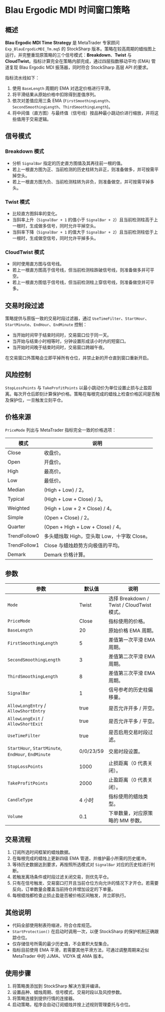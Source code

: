 # Blau Ergodic MDI 时间窗口策略

## 概述

**Blau Ergodic MDI Time Strategy** 是 MetaTrader 专家顾问 `Exp_BlauErgodicMDI_Tm.mq5` 的 StockSharp 版本。策略在较高周期的蜡烛图上运行，并完整重现原策略的三个信号模式：**Breakdown**、**Twist** 与 **CloudTwist**。指标计算完全在策略内部完成，通过四层指数移动平均 (EMA) 管道复现 Blau Ergodic MDI 振荡器，同时符合 StockSharp 高层 API 的要求。

指标流水线如下：

1. 使用 `BaseLength` 周期的 EMA 对选定价格进行平滑。
2. 将平滑结果从原始价格中扣除得到差值序列。
3. 依次对差值应用三条 EMA (`FirstSmoothingLength`、`SecondSmoothingLength`、`ThirdSmoothingLength`)。
4. 将中间值（直方图）与最终值（信号线）按品种最小跳动价进行缩放，并将这些值用于交易逻辑。

## 信号模式

### Breakdown 模式

* 分析 `SignalBar` 指定的历史直方图值及其再往前一根的值。
* 若上一根直方图为正、当前检测的历史柱转为非正，则准备做多，并可按需平掉空头。
* 若上一根直方图为负、当前检测柱转为非负，则准备做空，并可按需平掉多头。

### Twist 模式

* 比较直方图斜率的变化。
* 当斜率上升（`SignalBar + 1` 的值小于 `SignalBar + 2`）且当前检测柱高于上一根时，生成做多信号，同时允许平掉空头。
* 当斜率下降（`SignalBar + 1` 的值大于 `SignalBar + 2`）且当前检测柱低于上一根时，生成做空信号，同时允许平掉多头。

### CloudTwist 模式

* 同时使用直方图与信号线。
* 若上一根直方图高于信号线，但当前检测柱跌破信号线，则准备做多并可平空。
* 若上一根直方图低于信号线，但当前检测柱上穿信号线，则准备做空并可平多。

## 交易时段过滤

策略提供与原版一致的交易时段过滤器，通过 `UseTimeFilter`、`StartHour`、`StartMinute`、`EndHour`、`EndMinute` 控制：

* 当开始时间早于结束时间时，交易窗口位于同一天。
* 当开始与结束小时相等时，分钟设置形成该小时内的短窗口。
* 当开始时间晚于结束时间时，交易窗口跨越午夜。

在交易窗口外策略会立即平掉所有仓位，并禁止新的开仓直到窗口重新开启。

## 风险控制

`StopLossPoints` 与 `TakeProfitPoints` 以最小跳动价为单位设置止损与止盈距离。每次开仓后即刻计算保护价格。策略在每根完成的蜡烛上检查价格区间是否触及保护位，一旦触发立刻平仓。

## 价格来源

`PriceMode` 列出与 MetaTrader 指标完全一致的价格选项：

| 模式 | 说明 |
| ---- | ---- |
| Close | 收盘价。 |
| Open | 开盘价。 |
| High | 最高价。 |
| Low | 最低价。 |
| Median | (High + Low) / 2。 |
| Typical | (High + Low + Close) / 3。 |
| Weighted | (High + Low + 2 × Close) / 4。 |
| Simple | (Open + Close) / 2。 |
| Quarter | (Open + High + Low + Close) / 4。 |
| TrendFollow0 | 多头蜡烛取 High，空头取 Low，十字取 Close。 |
| TrendFollow1 | Close 与蜡烛趋势方向极值的平均。 |
| Demark | Demark 价格计算。 |

## 参数

| 参数 | 默认值 | 说明 |
| ---- | ------ | ---- |
| `Mode` | Twist | 选择 Breakdown / Twist / CloudTwist 模式。 |
| `PriceMode` | Close | 指标使用的价格。 |
| `BaseLength` | 20 | 原始价格 EMA 周期。 |
| `FirstSmoothingLength` | 5 | 差值第一次平滑 EMA 周期。 |
| `SecondSmoothingLength` | 3 | 差值第二次平滑 EMA 周期。 |
| `ThirdSmoothingLength` | 8 | 差值第三次平滑 EMA 周期。 |
| `SignalBar` | 1 | 信号参考的历史柱偏移量。 |
| `AllowLongEntry` / `AllowShortEntry` | true | 是否允许开多 / 开空。 |
| `AllowLongExit` / `AllowShortExit` | true | 是否允许平多 / 平空。 |
| `UseTimeFilter` | true | 是否启用交易时段过滤。 |
| `StartHour`, `StartMinute`, `EndHour`, `EndMinute` | 0/0/23/59 | 交易时段设置。 |
| `StopLossPoints` | 1000 | 止损距离（0 代表关闭）。 |
| `TakeProfitPoints` | 2000 | 止盈距离（0 代表关闭）。 |
| `CandleType` | 4 小时 | 指标使用的蜡烛类型。 |
| `Volume` | 0.1 | 下单数量，对应原策略的 MM 参数。 |

## 交易流程

1. 订阅所选时间框架的蜡烛数据。
2. 在每根完成的蜡烛上更新四级 EMA 管道，并维护最小所需的历史缓冲。
3. 等待历史数据达到要求，再按照所选模式对 `SignalBar` 对应的历史柱进行判断。
4. 若触发离场条件或时段过滤关闭交易，则优先平仓。
5. 只有在信号触发、交易窗口打开且当前仓位方向允许的情况下才开仓。若需要反向，订单数量会覆盖当前持仓并增加设定的下单量。
6. 每根蜡烛都检查止损止盈是否被价格区间触发，并立即执行。

## 其他说明

* 代码全部使用制表符缩进，符合仓库规范。
* `StartProtection()` 在启动时调用一次，以便 StockSharp 的保护机制正确跟踪仓位。
* 仅存储信号所需的最少历史值，不会累积大型集合。
* 指标目前使用 EMA 平滑，若需要其他平滑方法，可通过调整周期来近似 MetaTrader 中的 JJMA、VIDYA 或 AMA 版本。

## 使用步骤

1. 将策略类添加到 StockSharp 解决方案并编译。
2. 设置品种、蜡烛周期、信号模式、交易时段以及风控参数。
3. 将策略连接到提供行情的连接器。
4. 启动策略，程序会自动订阅蜡烛并按上述规则管理委托与仓位。

